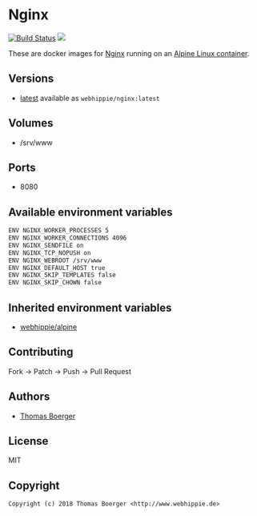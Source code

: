 # Nginx

[![Build Status](https://cloud.drone.io/api/badges/dockhippie/nginx/status.svg)](https://cloud.drone.io/dockhippie/nginx)
[![](https://images.microbadger.com/badges/image/webhippie/nginx.svg)](https://microbadger.com/images/webhippie/nginx "Get your own image badge on microbadger.com")

These are docker images for [Nginx](https://nginx.org/) running on an [Alpine Linux container](https://registry.hub.docker.com/u/webhippie/alpine/).


## Versions

* [latest](./latest) available as `webhippie/nginx:latest`


## Volumes

* /srv/www


## Ports

* 8080


## Available environment variables

```bash
ENV NGINX_WORKER_PROCESSES 5
ENV NGINX_WORKER_CONNECTIONS 4096
ENV NGINX_SENDFILE on
ENV NGINX_TCP_NOPUSH on
ENV NGINX_WEBROOT /srv/www
ENV NGINX_DEFAULT_HOST true
ENV NGINX_SKIP_TEMPLATES false
ENV NGINX_SKIP_CHOWN false
```


## Inherited environment variables

* [webhippie/alpine](https://github.com/dockhippie/alpine#available-environment-variables)


## Contributing

Fork -> Patch -> Push -> Pull Request


## Authors

* [Thomas Boerger](https://github.com/tboerger)


## License

MIT


## Copyright

```
Copyright (c) 2018 Thomas Boerger <http://www.webhippie.de>
```
